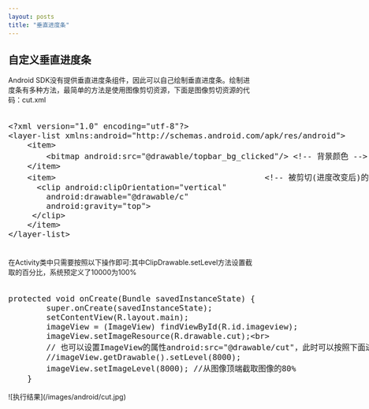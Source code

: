 ```yaml
---
layout: posts
title: "垂直进度条"
---
```


## 自定义垂直进度条
Android SDK没有提供垂直进度条组件，因此可以自己绘制垂直进度条。绘制进度条有多种方法，最简单的方法是使用图像剪切资源，下面是图像剪切资源的代码：cut.xml<br>

<font size=4px>
<xmp class="prettyprint linenums">
<?xml version="1.0" encoding="utf-8"?>
<layer-list xmlns:android="http://schemas.android.com/apk/res/android">
    <item>
        <bitmap android:src="@drawable/topbar_bg_clicked"/> <!-- 背景颜色 -->
    </item>
    <item>                                            <!-- 被剪切(进度改变后)的背景颜色 -->
      <clip android:clipOrientation="vertical"
        android:drawable="@drawable/c"
        android:gravity="top">
     </clip>
    </item>
</layer-list>
</xmp>
</font>
<br>
在Activity类中只需要按照以下操作即可:其中ClipDrawable.setLevel方法设置截取的百分比，系统预定义了10000为100%<br>
<font size=4px>
<xmp class="prettyprint linenums">
protected void onCreate(Bundle savedInstanceState) {
		super.onCreate(savedInstanceState);
		setContentView(R.layout.main);
		imageView = (ImageView) findViewById(R.id.imageview);
		imageView.setImageResource(R.drawable.cut);<br>
		// 也可以设置ImageView的属性android:src="@drawable/cut"，此时可以按照下面进行图像截取
		//imageView.getDrawable().setLevel(8000);
		imageView.setImageLevel(8000); //从图像顶端截取图像的80%
	}
</xmp>
</font>
![执行结果](/images/android/cut.jpg)<br>